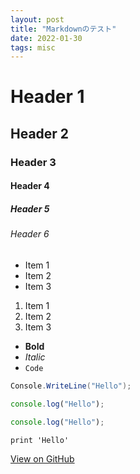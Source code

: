 ```yaml
---
layout: post
title: "Markdownのテスト"
date: 2022-01-30
tags: misc
---
```


# Header 1
## Header 2
### Header 3
#### Header 4
##### Header 5
###### Header 6

- Item 1
- Item 2
- Item 3

1. Item 1
2. Item 2
3. Item 3

- **Bold**
- _Italic_
- `Code`

```csharp
Console.WriteLine("Hello");
```

```ts
console.log("Hello");
```

```js
console.log("Hello");
```

```tsql
print 'Hello'
```

[View on GitHub](https://github.com/ichiroku11/blog)
